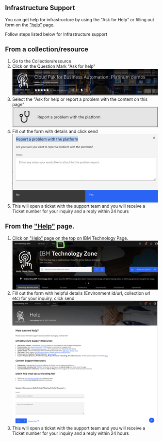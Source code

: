 ## Infrastructure Support

You can get help for infrastructure by using the "Ask for Help" or filling out form on the ["help"](https://techzone.ibm.com/help) page. 

Follow steps listed below for Infrastructure support

## From a collection/resource

1. Go to the Collection/resource
2. Click on the Question Mark "Ask for help" ![Supportaskforhelp](Images/supportaskforhelp.png)
3. Select the "Ask for help or report a problem with the content on this page" ![supporthelpplatform](Images/supporthelpplatform.png)
4. Fill out the form with details and click send ![supportproblemwithplatform](Images/supportproblemwithplatform.png)
5. This will open a ticket with the support team and you will receive a Ticket number for your inquiry and a reply within 24 hours


## From the ["Help"](https://techzone.ibm.com/help) page. 

1. Click on ["Help"](https://techzone.ibm.com/help) page on the top on IBM Technology Page. ![helpitz](Images/helpitz.png)
2. Fill out the form with helpful details (Environment id/url, collection url etc) for your inquiry, click send ![helpform](Images/helpform.png)
3. This will open a ticket with the support team and you will receive a Ticket number for your inquiry and a reply within 24 hours
